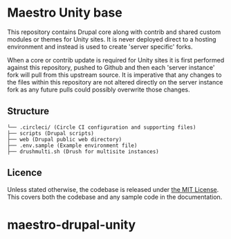 # Maestro Unity base

This repository contains Drupal core along with contrib and shared custom modules or themes for Unity sites. It is never
deployed direct to a hosting environment and instead is used to create 'server specific' forks.

When a core or contrib update is required for Unity sites it is first performed against this repository, pushed to
Github and then each 'server instance' fork will pull from this upstream source. It is imperative that any
changes to the files within this repository are not altered directly on the server instance fork as any future pulls
could possibly overwrite those  changes.

## Structure

```
└── .circleci/ (Circle CI configuration and supporting files)
├── scripts (Drupal scripts)
├── web (Drupal public web directory)
├── .env.sample (Example environment file)
├── drushmulti.sh (Drush for multisite instances)
```

## Licence
Unless stated otherwise, the codebase is released under [the MIT License](http://www.opensource.org/licenses/mit-license.php). This covers both the codebase and any sample code in the documentation.
# maestro-drupal-unity
